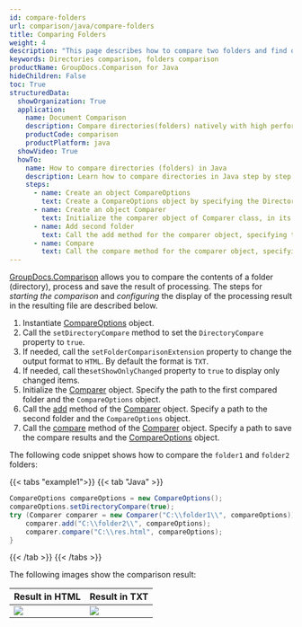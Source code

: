 ```yaml
---
id: compare-folders
url: comparison/java/compare-folders
title: Comparing Folders
weight: 4
description: "This page describes how to compare two folders and find out which files/folders were deleted, added or modified."
keywords: Directories comparison, folders comparison
productName: GroupDocs.Comparison for Java
hideChildren: False
toc: True
structuredData:
  showOrganization: True
  application:
    name: Document Comparison
    description: Compare directories(folders) natively with high performance using Java language and GroupDocs.Comparison for Java
    productCode: comparison
    productPlatform: java
  showVideo: True
  howTo:
    name: How to compare directories (folders) in Java
    description: Learn how to compare directories in Java step by step
    steps:
      - name: Create an object CompareOptions
        text: Create a CompareOptions object by specifying the DirectoryCompare option - true.
      - name: Create an object Comparer
        text: Initialize the comparer object of Comparer class, in its parameters specify the path to the first compared folder, the second parameter is the CompareOptions object.
      - name: Add second folder
        text: Call the add method for the comparer object, specifying the path to the second folder and the CompareOptions object.
      - name: Compare
        text: Call the compare method for the comparer object, specifying the path to save the compare results and the CompareOptions object.
---
```


[GroupDocs.Comparison](https://products.groupdocs.com/comparison/java) allows you to compare the contents of a folder (directory), process and save the result of processing. The steps for _starting the comparison_ and _configuring_ the display of the processing result in the resulting file are described below.

1. Instantiate [CompareOptions](https://reference.groupdocs.com/comparison/java/com.groupdocs.comparison.options/compareoptions) object. 
1. Call the `setDirectoryCompare` method to set the `DirectoryCompare` property to `true`.
1. If needed, call the `setFolderComparisonExtension` property to change the output format to `HTML`. By default the format is `TXT`.
1. If needed, call the`setShowOnlyChanged` property to `true` to display only changed items.
2. Initialize the [Comparer](https://reference.groupdocs.com/comparison/java/com.groupdocs.comparison/comparer) object. Specify the path to the first compared folder and the `CompareOptions` object.
3. Call the [add](https://reference.groupdocs.com/comparison/java/com.groupdocs.comparison/comparer/#add-java.lang.String-com.groupdocs.comparison.options.CompareOptions-) method of the [Comparer](https://reference.groupdocs.com/comparison/java/com.groupdocs.comparison/comparer) object. Specify a  path to the second folder and the `CompareOptions` object.
4. Call the [compare](https://reference.groupdocs.com/comparison/java/com.groupdocs.comparison/comparer/#compare-java.lang.String-com.groupdocs.comparison.options.CompareOptions-) method of the [Comparer](https://reference.groupdocs.com/comparison/java/com.groupdocs.comparison/comparer) object. Specify a path to save the compare results and the [CompareOptions](https://reference.groupdocs.com/comparison/java/com.groupdocs.comparison.options/compareoptions) object.

The following code snippet shows how to compare the `folder1` and `folder2` folders:

{{< tabs "example1">}}
{{< tab "Java" >}}
```java
CompareOptions compareOptions = new CompareOptions();
compareOptions.setDirectoryCompare(true);
try (Comparer comparer = new Comparer("C:\\folder1\\", compareOptions)) {
    comparer.add("C:\\folder2\\", compareOptions);
    comparer.compare("C:\\res.html", compareOptions);
}
```
{{< /tab >}}
{{< /tabs >}}

The following images show the comparison result:

| Result in HTML                                                 | Result in TXT                                                 |
| -------------------------------------------------------------- | ------------------------------------------------------------- |
| ![](/comparison/java/images/result-comparison-folders-html.png) | ![](/comparison/java/images/result-comparison-folders-txt.png) |
